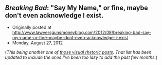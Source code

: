 ## <em>Breaking Bad</em>: "Say My Name," or fine, maybe don't even acknowledge I exist.

 * Originally posted at http://www.lawyersgunsmoneyblog.com/2012/08/breaking-bad-say-my-name-or-fine-maybe-dont-even-acknowledge-i-exist
 * Monday, August 27, 2012

(_This being another one of [those visual rhetoric posts](http://acephalous.typepad.com/acephalous/2012/02/scott-eric-kaufmans-visual-rhetoric-compendium-as-of-11282011.html). That list has been updated to include the ones I've been too lazy to add the past few months._)